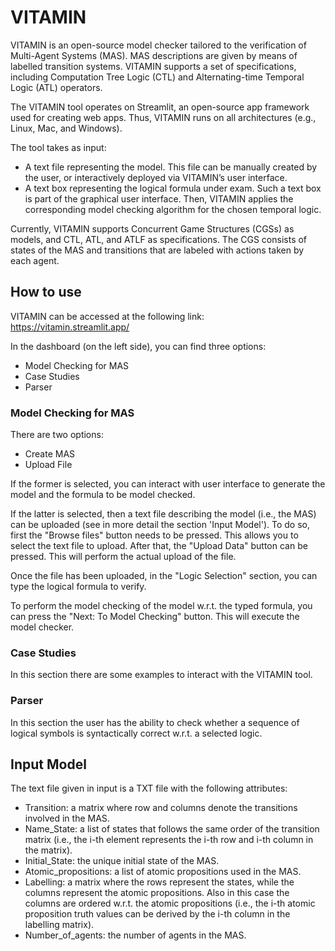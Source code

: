 # VITAMIN

VITAMIN is an open-source model checker tailored to the verification of Multi-Agent Systems (MAS). MAS descriptions are given by means of labelled transition systems.
VITAMIN supports a set of specifications, including Computation Tree Logic (CTL) and Alternating-time Temporal Logic (ATL) operators. 

The VITAMIN tool operates on Streamlit, an open-source app framework used for creating web apps. Thus, VITAMIN runs on all architectures (e.g., Linux, Mac, and Windows). 

The tool takes as input:
- A text file representing the model. This file can be manually created by the user, or interactively deployed via VITAMIN’s user interface.
- A text box representing the logical formula under exam. Such a text box is part of the graphical user interface.
Then, VITAMIN applies the corresponding model checking algorithm for the chosen temporal logic. 

Currently, VITAMIN supports Concurrent Game Structures (CGSs) as models, and CTL, ATL, and ATLF as specifications. 
The CGS consists of states of the MAS and transitions that are labeled with actions taken by each agent. 

## How to use

VITAMIN can be accessed at the following link: https://vitamin.streamlit.app/

In the dashboard (on the left side), you can find three options:
- Model Checking for MAS
- Case Studies
- Parser

### Model Checking for MAS

There are two options:
- Create MAS
- Upload File

If the former is selected, you can interact with user interface to generate the model and the formula to be model checked. 

If the latter is selected, then a text file describing the model (i.e., the MAS) can be uploaded (see in more detail the section 'Input Model'). 
To do so, first the "Browse files" button needs to be pressed. This allows you to select the text file to upload. After that, the "Upload Data" button can be pressed. This will perform the actual upload of the file.

Once the file has been uploaded, in the "Logic Selection" section, you can type the logical formula to verify.

To perform the model checking of the model w.r.t. the typed formula, you can press the "Next: To Model Checking" button. This will execute the model checker.

### Case Studies

In this section there are some examples to interact with the VITAMIN tool.

### Parser

In this section the user has the ability to check whether a sequence of logical symbols is syntactically correct w.r.t. a selected logic.

## Input Model

The text file given in input is a TXT file with the following attributes:
- Transition: a matrix where row and columns denote the transitions involved in the MAS.
- Name_State: a list of states that follows the same order of the transition matrix (i.e., the i-th element represents the i-th row and i-th column in the matrix).
- Initial_State: the unique initial state of the MAS.
- Atomic_propositions: a list of atomic propositions used in the MAS.
- Labelling: a matrix where the rows represent the states, while the columns represent the atomic propositions. Also in this case the columns are ordered w.r.t. the atomic propositions (i.e., the i-th atomic proposition truth values can be derived by the i-th column in the labelling matrix).
- Number_of_agents: the number of agents in the MAS.


